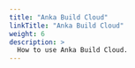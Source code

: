 ```yaml
---
title: "Anka Build Cloud"
linkTitle: "Anka Build Cloud"
weight: 6
description: >
  How to use Anka Build Cloud.
---
```




